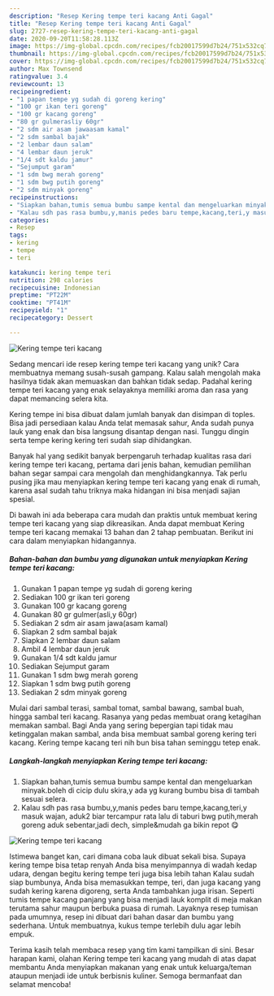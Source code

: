 ```yaml
---
description: "Resep Kering tempe teri kacang Anti Gagal"
title: "Resep Kering tempe teri kacang Anti Gagal"
slug: 2727-resep-kering-tempe-teri-kacang-anti-gagal
date: 2020-09-20T11:58:28.113Z
image: https://img-global.cpcdn.com/recipes/fcb20017599d7b24/751x532cq70/kering-tempe-teri-kacang-foto-resep-utama.jpg
thumbnail: https://img-global.cpcdn.com/recipes/fcb20017599d7b24/751x532cq70/kering-tempe-teri-kacang-foto-resep-utama.jpg
cover: https://img-global.cpcdn.com/recipes/fcb20017599d7b24/751x532cq70/kering-tempe-teri-kacang-foto-resep-utama.jpg
author: Max Townsend
ratingvalue: 3.4
reviewcount: 13
recipeingredient:
- "1 papan tempe yg sudah di goreng kering"
- "100 gr ikan teri goreng"
- "100 gr kacang goreng"
- "80 gr gulmerasliy 60gr"
- "2 sdm air asam jawaasam kamal"
- "2 sdm sambal bajak"
- "2 lembar daun salam"
- "4 lembar daun jeruk"
- "1/4 sdt kaldu jamur"
- "Sejumput garam"
- "1 sdm bwg merah goreng"
- "1 sdm bwg putih goreng"
- "2 sdm minyak goreng"
recipeinstructions:
- "Siapkan bahan,tumis semua bumbu sampe kental dan mengeluarkan minyak.boleh di cicip dulu skira,y ada yg kurang bumbu bisa di tambah sesuai selera."
- "Kalau sdh pas rasa bumbu,y,manis pedes baru tempe,kacang,teri,y masuk wajan, aduk2 biar tercampur rata lalu di taburi bwg putih,merah goreng aduk sebentar,jadi dech, simple&amp;mudah ga bikin repot 😋"
categories:
- Resep
tags:
- kering
- tempe
- teri

katakunci: kering tempe teri 
nutrition: 298 calories
recipecuisine: Indonesian
preptime: "PT22M"
cooktime: "PT41M"
recipeyield: "1"
recipecategory: Dessert

---
```



![Kering tempe teri kacang](https://img-global.cpcdn.com/recipes/fcb20017599d7b24/751x532cq70/kering-tempe-teri-kacang-foto-resep-utama.jpg)

Sedang mencari ide resep kering tempe teri kacang yang unik? Cara membuatnya memang susah-susah gampang. Kalau salah mengolah maka hasilnya tidak akan memuaskan dan bahkan tidak sedap. Padahal kering tempe teri kacang yang enak selayaknya memiliki aroma dan rasa yang dapat memancing selera kita.

Kering tempe ini bisa dibuat dalam jumlah banyak dan disimpan di toples. Bisa jadi persediaan kalau Anda telat memasak sahur, Anda sudah punya lauk yang enak dan bisa langsung disantap dengan nasi. Tunggu dingin serta tempe kering kering teri sudah siap dihidangkan.

Banyak hal yang sedikit banyak berpengaruh terhadap kualitas rasa dari kering tempe teri kacang, pertama dari jenis bahan, kemudian pemilihan bahan segar sampai cara mengolah dan menghidangkannya. Tak perlu pusing jika mau menyiapkan kering tempe teri kacang yang enak di rumah, karena asal sudah tahu triknya maka hidangan ini bisa menjadi sajian spesial.


Di bawah ini ada beberapa cara mudah dan praktis untuk membuat kering tempe teri kacang yang siap dikreasikan. Anda dapat membuat Kering tempe teri kacang memakai 13 bahan dan 2 tahap pembuatan. Berikut ini cara dalam menyiapkan hidangannya.

<!--inarticleads1-->

##### Bahan-bahan dan bumbu yang digunakan untuk menyiapkan Kering tempe teri kacang:

1. Gunakan 1 papan tempe yg sudah di goreng kering
1. Sediakan 100 gr ikan teri goreng
1. Gunakan 100 gr kacang goreng
1. Gunakan 80 gr gulmer(asli,y 60gr)
1. Sediakan 2 sdm air asam jawa(asam kamal)
1. Siapkan 2 sdm sambal bajak
1. Siapkan 2 lembar daun salam
1. Ambil 4 lembar daun jeruk
1. Gunakan 1/4 sdt kaldu jamur
1. Sediakan Sejumput garam
1. Gunakan 1 sdm bwg merah goreng
1. Siapkan 1 sdm bwg putih goreng
1. Sediakan 2 sdm minyak goreng


Mulai dari sambal terasi, sambal tomat, sambal bawang, sambal buah, hingga sambal teri kacang. Rasanya yang pedas membuat orang ketagihan memakan sambal. Bagi Anda yang sering bepergian tapi tidak mau ketinggalan makan sambal, anda bisa membuat sambal goreng kering teri kacang. Kering tempe kacang teri nih bun bisa tahan seminggu tetep enak. 

<!--inarticleads2-->

##### Langkah-langkah menyiapkan Kering tempe teri kacang:

1. Siapkan bahan,tumis semua bumbu sampe kental dan mengeluarkan minyak.boleh di cicip dulu skira,y ada yg kurang bumbu bisa di tambah sesuai selera.
1. Kalau sdh pas rasa bumbu,y,manis pedes baru tempe,kacang,teri,y masuk wajan, aduk2 biar tercampur rata lalu di taburi bwg putih,merah goreng aduk sebentar,jadi dech, simple&amp;mudah ga bikin repot 😋
<img src="//assets-global.cpcdn.com/assets/icons/button_play-2c75c40dde080a61004c1f40b05d8f140eaff45d7e9e6481dc71c63d2e7c4909.png" alt="Kering tempe teri kacang">

Istimewa banget kan, cari dimana coba lauk dibuat sekali bisa. Supaya kering tempe bisa tetap renyah Anda bisa menyimpannya di wadah kedap udara, dengan begitu kering tempe teri juga bisa lebih tahan Kalau sudah siap bumbunya, Anda bisa memasukkan tempe, teri, dan juga kacang yang sudah kering karena digoreng, serta Anda tambahkan juga irisan. Seperti tumis tempe kacang panjang yang bisa menjadi lauk komplit di meja makan terutama sahur maupun berbuka puasa di rumah. Layaknya resep tumisan pada umumnya, resep ini dibuat dari bahan dasar dan bumbu yang sederhana. Untuk membuatnya, kukus tempe terlebih dulu agar lebih empuk. 

Terima kasih telah membaca resep yang tim kami tampilkan di sini. Besar harapan kami, olahan Kering tempe teri kacang yang mudah di atas dapat membantu Anda menyiapkan makanan yang enak untuk keluarga/teman ataupun menjadi ide untuk berbisnis kuliner. Semoga bermanfaat dan selamat mencoba!
